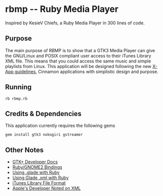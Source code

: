 # rbmp -- Ruby Media Player

Inspired by KesieV Chiefs, a Ruby Media Player in 300 lines of code.

## Purpose

The main purpose of RBMP is to show that a GTK3 Media Player can  give the GNU/Linux and POSIX compliant user access to their iTunes Library XML file. This means that you could access the same music and simple playlists from Linux. This application will be designed following the new [X-App guidelines](http://segfault.linuxmint.com/2016/02/the-first-two-x-apps-are-ready/), Cinnamon applications with simplistic design and purpose.

## Running

`rb rbmp.rb`

## Credits & Dependencies

This application currently requires the following gems 

`gem install gtk3 nokogiri gstreamer`

## Other Notes
- [GTK+ Developer Docs](https://developer.gnome.org/gtk3/3.16/)
- [Ruby/GNOME2 Bindings](https://github.com/ruby-gnome2/ruby-gnome2)
- [Using .glade with Ruby](http://stackoverflow.com/questions/32116885/ruby-gtk-app-done-correctly)
- [Using Glade .xml with Ruby](https://gist.github.com/gpr/3512c3e66022249c833f)
- [iTunes Library File Format](http://fileformats.archiveteam.org/wiki/ITunes_Music_Library)
- [Apple's Developer Noted on XML](https://developer.apple.com/library/mac/documentation/Cocoa/Conceptual/PropertyLists/UnderstandXMLPlist/UnderstandXMLPlist.html)
